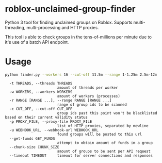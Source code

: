 # roblox-unclaimed-group-finder
Python 3 tool for finding unclaimed groups on Roblox. Supports multi-threading, multi-processing and HTTP proxies.

This tool is able to check groups in the tens-of-millions per minute due to it's use of a batch API endpoint.

# Usage
```bash
python finder.py --workers 16 --cut-off 11.5m --range 1-1.25m 2.5m-12m
```

```
  -t THREADS, --threads THREADS
                        amount of threads per worker
  -w WORKERS, --workers WORKERS
                        amount of workers (processes)
  -r RANGE [RANGE ...], --range RANGE [RANGE ...]
                        range of group ids to be scanned
  -c CUT_OFF, --cut-off CUT_OFF
                        group ids past this point won't be blacklisted based on their current validity status
  -p PROXY_FILE, --proxy-file PROXY_FILE
                        list of HTTP proxies, separated by newline
  -u WEBHOOK_URL, --webhook-url WEBHOOK_URL
                        found groups will be posted to this url
  --get-funds GET_FUNDS
                        attempt to obtain amount of funds in a group
  --chunk-size CHUNK_SIZE
                        amount of groups to be sent per API request
  --timeout TIMEOUT     timeout for server connections and responses
```
